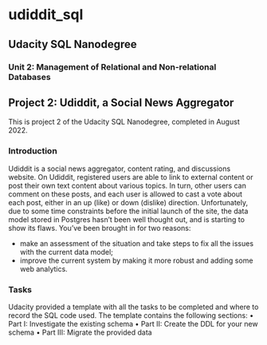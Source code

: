 # udiddit_sql

## Udacity SQL Nanodegree

### Unit 2: Management of Relational and Non-relational Databases

## Project 2: Udiddit, a Social News Aggregator

This is project 2 of the Udacity SQL Nanodegree, completed in August 2022.

### Introduction

Udiddit is a social news aggregator, content rating, and discussions website. On Udiddit, registered users are able to link to external content or post their own text content about various topics. In turn, other users can comment on these posts, and each user is allowed to cast a vote about each post, either in an up (like) or down (dislike) direction.
Unfortunately, due to some time constraints before the initial launch of the site, the data model stored in Postgres hasn’t been well thought out, and is starting to show its flaws.
You’ve been brought in for two reasons: 
-	make an assessment of the situation and take steps to fix all the issues with the current data model;
-	improve the current system by making it more robust and adding some web analytics.

### Tasks

Udacity provided a template with all the tasks to be completed and where to record the SQL code used. The template contains the following sections: 
•	Part I: Investigate the existing schema
•	Part II: Create the DDL for your new schema
•	Part III: Migrate the provided data